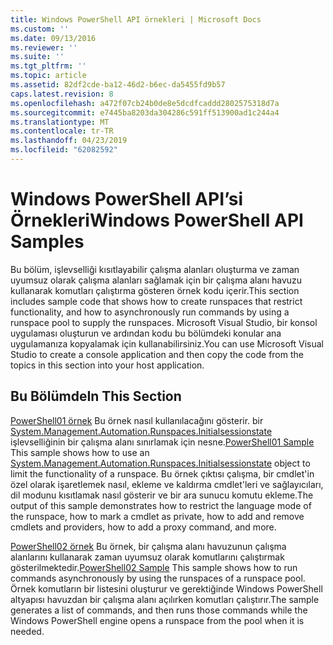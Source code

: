 ```yaml
---
title: Windows PowerShell API örnekleri | Microsoft Docs
ms.custom: ''
ms.date: 09/13/2016
ms.reviewer: ''
ms.suite: ''
ms.tgt_pltfrm: ''
ms.topic: article
ms.assetid: 82df2cde-ba12-46d2-b6ec-da5455fd9b57
caps.latest.revision: 8
ms.openlocfilehash: a472f07cb24b0de8e5dcdfcaddd2802575318d7a
ms.sourcegitcommit: e7445ba8203da304286c591ff513900ad1c244a4
ms.translationtype: MT
ms.contentlocale: tr-TR
ms.lasthandoff: 04/23/2019
ms.locfileid: "62082592"
---
```

# <a name="windows-powershell-api-samples"></a><span data-ttu-id="b41b5-102">Windows PowerShell API’si Örnekleri</span><span class="sxs-lookup"><span data-stu-id="b41b5-102">Windows PowerShell API Samples</span></span>

<span data-ttu-id="b41b5-103">Bu bölüm, işlevselliği kısıtlayabilir çalışma alanları oluşturma ve zaman uyumsuz olarak çalışma alanları sağlamak için bir çalışma alanı havuzu kullanarak komutları çalıştırma gösteren örnek kodu içerir.</span><span class="sxs-lookup"><span data-stu-id="b41b5-103">This section includes sample code that shows how to create runspaces that restrict functionality, and how to asynchronously run commands by using a runspace pool to supply the runspaces.</span></span> <span data-ttu-id="b41b5-104">Microsoft Visual Studio, bir konsol uygulaması oluşturun ve ardından kodu bu bölümdeki konular ana uygulamanıza kopyalamak için kullanabilirsiniz.</span><span class="sxs-lookup"><span data-stu-id="b41b5-104">You can use Microsoft Visual Studio to create a console application and then copy the code from the topics in this section into your host application.</span></span>

## <a name="in-this-section"></a><span data-ttu-id="b41b5-105">Bu Bölümde</span><span class="sxs-lookup"><span data-stu-id="b41b5-105">In This Section</span></span>

<span data-ttu-id="b41b5-106">[PowerShell01 örnek](./windows-powershell01-sample.md) Bu örnek nasıl kullanılacağını gösterir. bir [System.Management.Automation.Runspaces.Initialsessionstate](/dotnet/api/System.Management.Automation.Runspaces.InitialSessionState) işlevselliğinin bir çalışma alanı sınırlamak için nesne.</span><span class="sxs-lookup"><span data-stu-id="b41b5-106">[PowerShell01 Sample](./windows-powershell01-sample.md) This sample shows how to use an [System.Management.Automation.Runspaces.Initialsessionstate](/dotnet/api/System.Management.Automation.Runspaces.InitialSessionState) object to limit the functionality of a runspace.</span></span> <span data-ttu-id="b41b5-107">Bu örnek çıktısı çalışma, bir cmdlet'in özel olarak işaretlemek nasıl, ekleme ve kaldırma cmdlet'leri ve sağlayıcıları, dil modunu kısıtlamak nasıl gösterir ve bir ara sunucu komutu ekleme.</span><span class="sxs-lookup"><span data-stu-id="b41b5-107">The output of this sample demonstrates how to restrict the language mode of the runspace, how to mark a cmdlet as private, how to add and remove cmdlets and providers, how to add a proxy command, and more.</span></span>

<span data-ttu-id="b41b5-108">[PowerShell02 örnek](./windows-powershell02-sample.md) Bu örnek, bir çalışma alanı havuzunun çalışma alanlarını kullanarak zaman uyumsuz olarak komutlarını çalıştırmak gösterilmektedir.</span><span class="sxs-lookup"><span data-stu-id="b41b5-108">[PowerShell02 Sample](./windows-powershell02-sample.md) This sample shows how to run commands asynchronously by using the runspaces of a runspace pool.</span></span> <span data-ttu-id="b41b5-109">Örnek komutların bir listesini oluşturur ve gerektiğinde Windows PowerShell altyapısı havuzdan bir çalışma alanı açılırken komutları çalıştırır.</span><span class="sxs-lookup"><span data-stu-id="b41b5-109">The sample generates a list of commands, and then runs those commands while the Windows PowerShell engine opens a runspace from the pool when it is needed.</span></span>